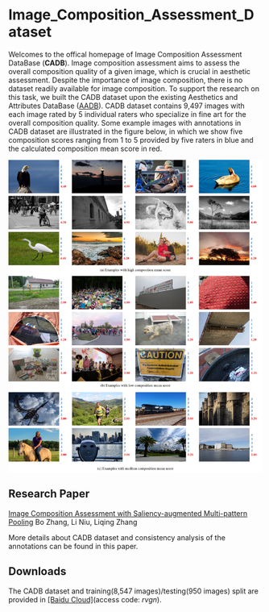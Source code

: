# Image_Composition_Assessment_Dataset

Welcomes to the offical homepage of Image Composition Assessment DataBase (**CADB**). 
Image composition assessment aims to assess the overall composition quality of a given image, which is crucial in aesthetic assessment. Despite the importance of image composition, there is no dataset readily available for image composition. To support the research on this task, we built the CADB dataset upon the existing Aesthetics and Attributes DataBase ([AADB](https://github.com/aimerykong/deepImageAestheticsAnalysis)). CADB dataset contains 9,497 images with each image rated by 5 individual raters who specialize in fine art for the overall composition quality. Some example images with annotations in CADB dataset are illustrated in the figure below, in which we show five composition scores ranging from 1 to 5 provided by five raters in blue and the calculated composition mean score in red.

<img src='examples/annotation_example.jpg' align="center" width=1024>

## Research Paper
[Image Composition Assessment with Saliency-augmented Multi-pattern Pooling](https://arxiv.org/pdf/2104.03133.pdf)
Bo Zhang, Li Niu, Liqing Zhang

More details about CADB dataset and consistency analysis of the annotations can be found in this paper.

## Downloads

The CADB dataset and training(8,547 images)/testing(950 images) split are provided in [[Baidu Cloud]](https://pan.baidu.com/s/1XKUR16PC-GA0yLA1RL-WJA)(access code: *rvgn*).
